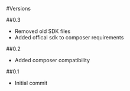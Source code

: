 #Versions

##0.3

* Removed old SDK files
* Added offical sdk to composer requirements

##0.2

* Added composer compatibility

##0.1

* Initial commit